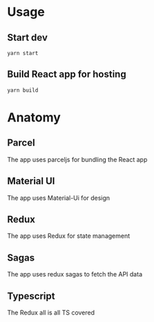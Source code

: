 # Usage

## Start dev

`yarn start`

## Build React app for hosting

`yarn build`

# Anatomy

## Parcel

The app uses parceljs for bundling the React app

## Material UI

The app uses Material-Ui for design

## Redux

The app uses Redux for state management

## Sagas

The app uses redux sagas to fetch the API data

## Typescript

The Redux all is all TS covered
